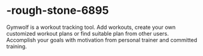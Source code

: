 # -rough-stone-6895

Gymwolf is a workout tracking tool. Add workouts, create your own customized workout plans or find suitable plan from other users. Accomplish your goals with motivation from personal trainer and committed training.
